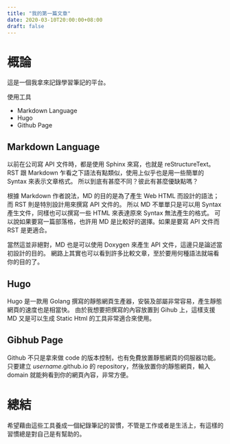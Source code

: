 ```yaml
---
title: "我的第一篇文章"
date: 2020-03-10T20:00:00+08:00
draft: false
---
```


# 概論

這是一個我拿來記錄學習筆記的平台。

使用工具

- Markdown Language
- Hugo
- Github Page

## Markdown Language

以前在公司寫 API 文件時，都是使用 Sphinx 來寫，也就是 reStructureText。
RST 跟 Markdown 乍看之下語法有點類似，使用上似乎也是用一些簡單的 Syntax 來表示文章格式。
所以到底有甚麼不同？彼此有甚麼優缺點嗎？

根據 Markdown 作者說法，MD 的目的是為了產生 Web HTML 而設計的語法；而 RST 則是特別設計用來撰寫 API 文件的。
所以 MD 不單單只是可以用 Syntax 產生文件，同樣也可以撰寫一些 HTML 來表達原來 Syntax 無法產生的格式。
可以說如果要寫一篇部落格，也許用 MD 是比較好的選擇。如果是要寫 API 文件而 RST 是更適合。

當然這並非絕對，MD 也是可以使用 Doxygen 來產生 API 文件，這邊只是論述當初設計的目的。
網路上其實也可以看到許多比較文章，至於要用何種語法就端看你的目的了。

## Hugo

Hugo 是一款用 Golang 撰寫的靜態網頁生產器，安裝及部屬非常容易，產生靜態網頁的速度也是相當快。
由於我想要把撰寫的內容放置到 Gihub 上，這樣支援 MD 又是可以生成 Static Html 的工具非常適合來使用。

## Gibhub Page

Github 不只是拿來做 code 的版本控制，也有免費放置靜態網頁的伺服器功能。
只要建立 _username_.github.io 的 repository，然後放置你的靜態網頁，輸入 domain 就能夠看到你的網頁內容，非常方便。

# 總結

希望藉由這些工具養成一個紀錄筆記的習慣，不管是工作或者是生活上，有這樣的習慣總是對自己是有幫助的。
